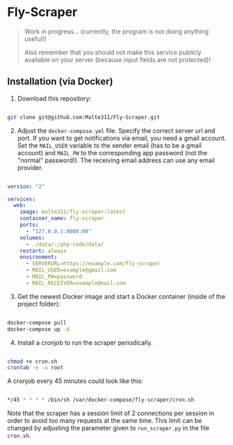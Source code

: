 # Fly-Scraper

> Work in progress... (currently, the program is not doing anything useful!)
>
> Also remember that you should not make this service publicly available on your server (because input fields are not protected)!

## Installation (via Docker)

1. Download this repository:

```bash

git clone git@github.com:Malte311/Fly-Scraper.git

```

2. Adjust the `docker-compose.yml` file. Specify the correct server url and port. If you want
to get notifications via email, you need a gmail account. Set the `MAIL_USER` variable to the
sender email (has to be a gmail account) and `MAIL_PW` to the corresponding app password (not
the "normal" password!). The receiving email address can use any email provider.

```yaml

version: "2"

services:
  web:
    image: malte311/fly-scraper:latest
    container_name: fly-scraper
    ports:
      - "127.0.0.1:8080:80"
    volumes:
      - ./data/:/php-code/data/
    restart: always
    environment:
	  - SERVERURL=https://example.com/fly-scraper
	  - MAIL_USER=example@gmail.com
	  - MAIL_PW=password
	  - MAIL_RECEIVER=example@mail.com

```

3. Get the newest Docker image and start a Docker container (inside of the project folder):

```bash

docker-compose pull
docker-compose up -d

```

4. Install a cronjob to run the scraper periodically.

```bash

chmod +x cron.sh
crontab -e -u root

```

A cronjob every 45 minutes could look like this:

```bash

*/45 * * * * /bin/sh /var/docker-compose/fly-scraper/cron.sh

```

Note that the scraper has a session limit of 2 connections per session in order to avoid
too many requests at the same time. This limit can be changed by adjusting the parameter
given to `run_scraper.py` in the file `cron.sh`.
